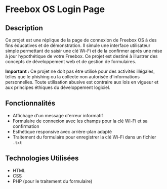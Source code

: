 # Freebox OS Login Page

## Description

Ce projet est une réplique de la page de connexion de Freebox OS à des fins éducatives et de démonstration. Il simule une interface utilisateur simple permettant de saisir une clé Wi-Fi et de la confirmer après une mise à jour hypothétique de votre Freebox. Ce projet est destiné à illustrer des concepts de développement web et de gestion de formulaires.

**Important :** Ce projet ne doit pas être utilisé pour des activités illégales, telles que le phishing ou la collecte non autorisée d'informations personnelles. Toute utilisation abusive est contraire aux lois en vigueur et aux principes éthiques du développement logiciel.

## Fonctionnalités

- Affichage d'un message d'erreur informatif
- Formulaire de connexion avec les champs pour la clé Wi-Fi et sa confirmation
- Esthétique responsive avec arrière-plan adapté
- Traitement du formulaire pour enregistrer la clé Wi-Fi dans un fichier `.txt`

## Technologies Utilisées

- HTML
- CSS
- PHP (pour le traitement du formulaire)
